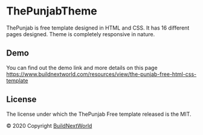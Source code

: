 # ThePunjabTheme
ThePunjab is free template designed in HTML and CSS. It has 16 different pages designed. Theme is completely responsive in nature. 
## Demo
You can find out the demo link and more details on this page https://www.buildnextworld.com/resources/view/the-punjab-free-html-css-template
## License
The license under which the ThePunjab Free template released is the MIT.

© 2020 Copyright <a href="https://www.buildnextworld.com">BuildNextWorld</a>
